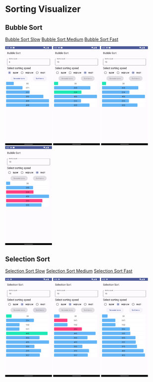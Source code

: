 # Sorting Visualizer

## Bubble Sort

<a href="repo/bubble-slow.webm">Bubble Sort Slow</a>  <a href="repo/bubble-medium.webm">Bubble Sort Medium</a>  <a href="repo/bubble-fast.webm">Bubble Sort Fast</a>

<img src="repo/bubble_1.png" width="30%" /> <img src="repo/bubble_2.png" width="30%" /> <img src="repo/bubble_3.png" width="30%" /> <img src="repo/bubble_4.png" width="30%" /> 

## Selection Sort

<a href="repo/selection-slow.webm">Selection Sort Slow</a>  <a href="repo/selection-medium.webm">Selection Sort Medium</a>  <a href="repo/selection-fast.webm">Selection Sort Fast</a>

<img src="repo/selection_1.png" width="30%" /> <img src="repo/selection_2.png" width="30%" /> <img src="repo/selection_3.png" width="30%" />
